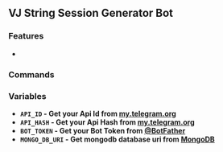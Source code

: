 ## VJ String Session Generator Bot 
 
### Features

- 

### Commands


###  Variables

- <b>`API_ID` - Get your Api Id from [my.telegram.org](https://my.telegram.org/apps)<br>
- `API_HASH` - Get your Api Hash from [my.telegram.org](https://my.telegram.org/apps)<br>
- `BOT_TOKEN` - Get your Bot Token from [@BotFather](https://t.me/BotFather)<br>
- `MONGO_DB_URI` - Get mongodb database uri from [MongoDB](https://mongodb.com)</b>

